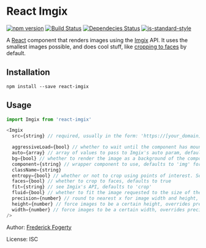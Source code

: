 # React Imgix

[![npm version](https://img.shields.io/npm/v/react-imgix.svg)](https://www.npmjs.com/package/react-imgix)
[![Build Status](https://travis-ci.org/imgix/react-imgix.svg?branch=master)](https://travis-ci.org/imgix/react-imgix)
[![Dependecies Status](https://david-dm.org/imgix/react-imgix.svg)](https://david-dm.org/imgix/react-imgix)
[![js-standard-style](https://img.shields.io/badge/code%20style-standard-brightgreen.svg?style=flat)](https://github.com/feross/standard)

A [React](https://facebook.github.io/react/) component that renders images using the [Imgix](https://www.imgix.com/) API. It uses the smallest images possible, and does cool stuff, like [cropping to faces](https://www.imgix.com/docs/reference/size#param-crop) by default.

## Installation

```
npm install --save react-imgix
```

## Usage

```js
import Imgix from 'react-imgix'

<Imgix
  src={string} // required, usually in the form: 'https://[your_domain].imgix.net/[image]'. Don't include any parameters.

  aggressiveLoad={bool} // whether to wait until the component has mounted to render the image, useful for auto-sizing, defaults to false
  auto={array} // array of values to pass to Imgix's auto param, defaults to ['format']
  bg={bool} // whether to render the image as a background of the component, defaults to false
  component={string} // wrapper component to use, defaults to 'img' for inline, and 'div' when bg is true
  className={string}
  entropy={bool} // whether or not to crop using points of interest. See Imgix API for more details. Defaults to false
  faces={bool} // whether to crop to faces, defaults to true
  fit={string} // see Imgix's API, defaults to 'crop'
  fluid={bool} // whether to fit the image requested to the size of the component rendered, defaults to true
  precision={number} // round to nearest x for image width and height, useful for caching, defaults to 100
  height={number} // force images to be a certain height, overrides precision
  width={number} // force images to be a certain width, overrides precision
/>
```

Author: [Frederick Fogerty](http://twitter.com/fredfogerty)

License: ISC
